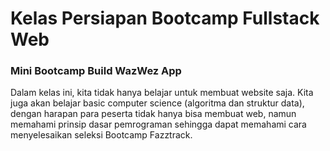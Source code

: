 # Kelas Persiapan Bootcamp Fullstack Web
### Mini Bootcamp Build WazWez App

Dalam kelas ini, kita tidak hanya belajar untuk membuat website saja. Kita juga akan belajar basic computer science (algoritma dan struktur data), dengan harapan para peserta tidak hanya bisa membuat web, namun memahami prinsip dasar pemrograman sehingga dapat memahami cara menyelesaikan seleksi Bootcamp Fazztrack.
